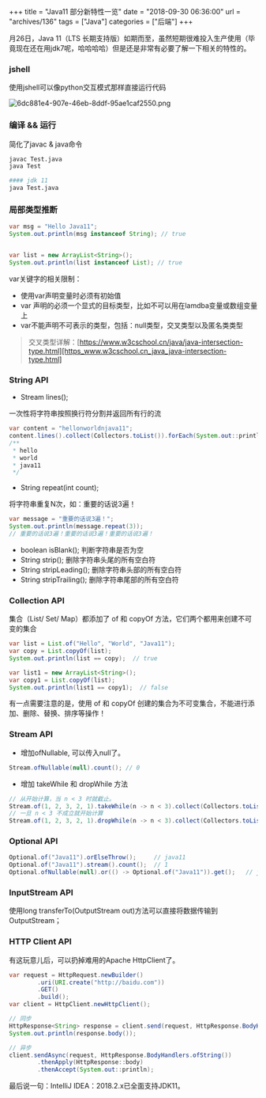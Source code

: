 +++
title = "Java11 部分新特性一览"
date = "2018-09-30 06:36:00"
url = "archives/136"
tags = ["Java"]
categories = ["后端"]
+++

月26日，Java 11（LTS 长期支持版）如期而至，虽然短期很难投入生产使用（毕竟现在还在用jdk7呢，哈哈哈哈）但是还是非常有必要了解一下相关的特性的。

### jshell ###

使用jshell可以像python交互模式那样直接运行代码

![6dc881e4-907e-46eb-8ddf-95ae1caf2550.png][]

### 编译 && 运行 ###

简化了javac & java命令

```bash
javac Test.java
java Test

#### jdk 11
java Test.java
```

### 局部类型推断 ###

```java
var msg = "Hello Java11";
System.out.println(msg instanceof String); // true


var list = new ArrayList<String>();
System.out.println(list instanceof List); // true
```

var关键字的相关限制：

 *  使用var声明变量时必须有初始值
 *  var 声明的必须一个显式的目标类型，比如不可以用在lamdba变量或数组变量上
 *  var不能声明不可表示的类型，包括：null类型，交叉类型以及匿名类类型

> 交叉类型详解：[https://www.w3cschool.cn/java/java-intersection-type.html][https_www.w3cschool.cn_java_java-intersection-type.html]

### String API ###

 *  Stream lines();

一次性将字符串按照换行符分割并返回所有行的流

```java
var content = "hellonworldnjava11";
content.lines().collect(Collectors.toList()).forEach(System.out::println);
/**
 * hello
 * world
 * java11
 */
 ```

 *  String repeat(int count);

将字符串重复N次，如：重要的话说3遍！

```java
var message = "重要的话说3遍！";
System.out.println(message.repeat(3));
// 重要的话说3遍！重要的话说3遍！重要的话说3遍！
```

 *  boolean isBlank(); 判断字符串是否为空
 *  String strip(); 删除字符串头尾的所有空白符
 *  String stripLeading(); 删除字符串头部的所有空白符
 *  String stripTrailing(); 删除字符串尾部的所有空白符

### Collection API ###

集合（List/ Set/ Map）都添加了 of 和 copyOf 方法，它们两个都用来创建不可变的集合

```java
var list = List.of("Hello", "World", "Java11");
var copy = List.copyOf(list);
System.out.println(list == copy);  // true

var list1 = new ArrayList<String>();
var copy1 = List.copyOf(list);
System.out.println(list1 == copy1);  // false
```

有一点需要注意的是，使用 of 和 copyOf 创建的集合为不可变集合，不能进行添加、删除、替换、排序等操作！

### Stream API ###

 *  增加ofNullable, 可以传入null了。


```java
Stream.ofNullable(null).count(); // 0
```

 *  增加 takeWhile 和 dropWhile 方法


```java
// 从开始计算，当 n < 3 时就截止。
Stream.of(1, 2, 3, 2, 1).takeWhile(n -> n < 3).collect(Collectors.toList()).forEach(System.out::println);  // [1, 2]
// 一旦 n < 3 不成立就开始计算
Stream.of(1, 2, 3, 2, 1).dropWhile(n -> n < 3).collect(Collectors.toList()).forEach(System.out::println);  // [3, 2, 1]
```

### Optional API ###

```java
Optional.of("Java11").orElseThrow();     // java11
Optional.of("Java11").stream().count();  // 1
Optional.ofNullable(null).or(() -> Optional.of("Java11")).get();   // java11
```

### InputStream API ###

使用long transferTo(OutputStream out)方法可以直接将数据传输到OutputStream；

### HTTP Client API ###

有这玩意儿后，可以扔掉难用的Apache HttpClient了。

```java
var request = HttpRequest.newBuilder()
        .uri(URI.create("http://baidu.com"))
        .GET()
        .build();
var client = HttpClient.newHttpClient();

// 同步
HttpResponse<String> response = client.send(request, HttpResponse.BodyHandlers.ofString());
System.out.println(response.body());

// 异步
client.sendAsync(request, HttpResponse.BodyHandlers.ofString())
        .thenApply(HttpResponse::body)
        .thenAccept(System.out::println);
```

最后说一句：IntelliJ IDEA：2018.2.x已全面支持JDK11。


[6dc881e4-907e-46eb-8ddf-95ae1caf2550.png]: https://wenzewoo-cdn.oss-cn-chengdu.aliyuncs.com/images/20180930/6dc881e4-907e-46eb-8ddf-95ae1caf2550.png?x-oss-process=image/auto-orient,1/interlace,1/quality,q_70/format,jpg
[https_www.w3cschool.cn_java_java-intersection-type.html]: https://www.w3cschool.cn/java/java-intersection-type.html